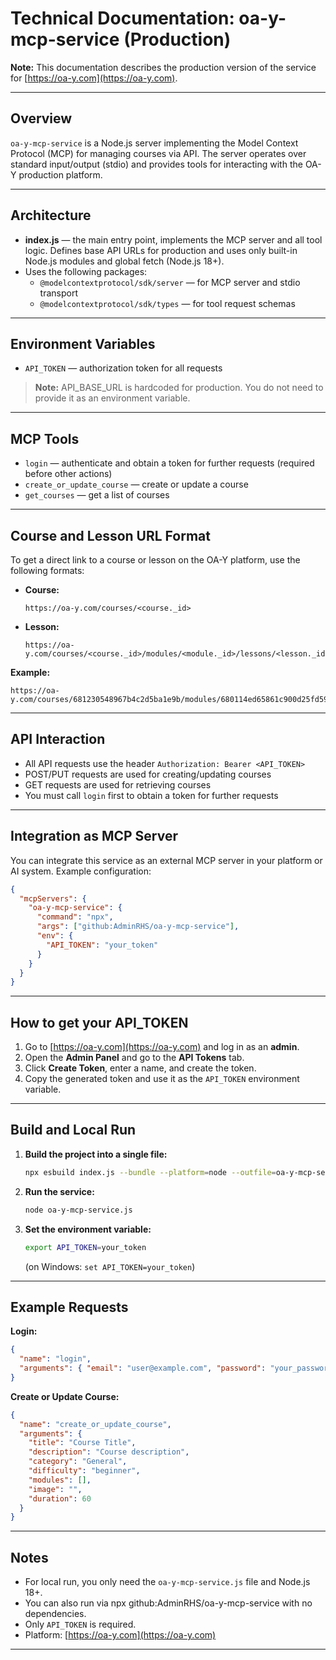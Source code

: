 # Technical Documentation: oa-y-mcp-service (Production)

**Note:** This documentation describes the production version of the service for [https://oa-y.com](https://oa-y.com).

---

## Overview

`oa-y-mcp-service` is a Node.js server implementing the Model Context Protocol (MCP) for managing courses via API. The server operates over standard input/output (stdio) and provides tools for interacting with the OA-Y production platform.

---

## Architecture

- **index.js** — the main entry point, implements the MCP server and all tool logic. Defines base API URLs for production and uses only built-in Node.js modules and global fetch (Node.js 18+).
- Uses the following packages:
  - `@modelcontextprotocol/sdk/server` — for MCP server and stdio transport
  - `@modelcontextprotocol/sdk/types` — for tool request schemas

---

## Environment Variables

- `API_TOKEN` — authorization token for all requests

> **Note:** API_BASE_URL is hardcoded for production. You do not need to provide it as an environment variable.

---

## MCP Tools

- `login` — authenticate and obtain a token for further requests (required before other actions)
- `create_or_update_course` — create or update a course
- `get_courses` — get a list of courses

---

## Course and Lesson URL Format

To get a direct link to a course or lesson on the OA-Y platform, use the following formats:

- **Course:**
  ```
  https://oa-y.com/courses/<course._id>
  ```
- **Lesson:**
  ```
  https://oa-y.com/courses/<course._id>/modules/<module._id>/lessons/<lesson._id>
  ```

**Example:**

```
https://oa-y.com/courses/681230548967b4c2d5ba1e9b/modules/680114ed65861c900d25fd59/lessons/680114ed65861c900d25fd5a
```

---

## API Interaction

- All API requests use the header `Authorization: Bearer <API_TOKEN>`
- POST/PUT requests are used for creating/updating courses
- GET requests are used for retrieving courses
- You must call `login` first to obtain a token for further requests

---

## Integration as MCP Server

You can integrate this service as an external MCP server in your platform or AI system. Example configuration:

```json
{
  "mcpServers": {
    "oa-y-mcp-service": {
      "command": "npx",
      "args": ["github:AdminRHS/oa-y-mcp-service"],
      "env": {
        "API_TOKEN": "your_token"
      }
    }
  }
}
```

---

## How to get your API_TOKEN

1. Go to [https://oa-y.com](https://oa-y.com) and log in as an **admin**.
2. Open the **Admin Panel** and go to the **API Tokens** tab.
3. Click **Create Token**, enter a name, and create the token.
4. Copy the generated token and use it as the `API_TOKEN` environment variable.

---

## Build and Local Run

1. **Build the project into a single file:**
   ```bash
   npx esbuild index.js --bundle --platform=node --outfile=oa-y-mcp-service.js --format=esm
   ```
2. **Run the service:**
   ```bash
   node oa-y-mcp-service.js
   ```
3. **Set the environment variable:**
   ```bash
   export API_TOKEN=your_token
   ```
   (on Windows: `set API_TOKEN=your_token`)

---

## Example Requests

**Login:**

```json
{
  "name": "login",
  "arguments": { "email": "user@example.com", "password": "your_password" }
}
```

**Create or Update Course:**

```json
{
  "name": "create_or_update_course",
  "arguments": {
    "title": "Course Title",
    "description": "Course description",
    "category": "General",
    "difficulty": "beginner",
    "modules": [],
    "image": "",
    "duration": 60
  }
}
```

---

## Notes

- For local run, you only need the `oa-y-mcp-service.js` file and Node.js 18+.
- You can also run via npx github:AdminRHS/oa-y-mcp-service with no dependencies.
- Only `API_TOKEN` is required.
- Platform: [https://oa-y.com](https://oa-y.com)

---
